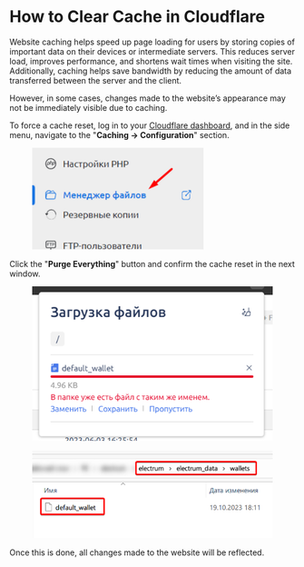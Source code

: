 # How to Clear Cache in Cloudflare

Website caching helps speed up page loading for users by storing copies of important data on their devices or intermediate servers. This reduces server load, improves performance, and shortens wait times when visiting the site. Additionally, caching helps save bandwidth by reducing the amount of data transferred between the server and the client.

However, in some cases, changes made to the website’s appearance may not be immediately visible due to caching.

To force a cache reset, log in to your [Cloudflare dashboard](https://dash.cloudflare.com/), and in the side menu, navigate to the "**Caching -> Configuration**" section.

<figure><img src="../../.gitbook/assets/image (1418).png" alt="" width="302"><figcaption></figcaption></figure>

Click the "**Purge Everything**" button and confirm the cache reset in the next window.

<figure><img src="../../.gitbook/assets/image (1419).png" alt=""><figcaption></figcaption></figure>

<figure><img src="../../.gitbook/assets/image (1420).png" alt=""><figcaption></figcaption></figure>

Once this is done, all changes made to the website will be reflected.